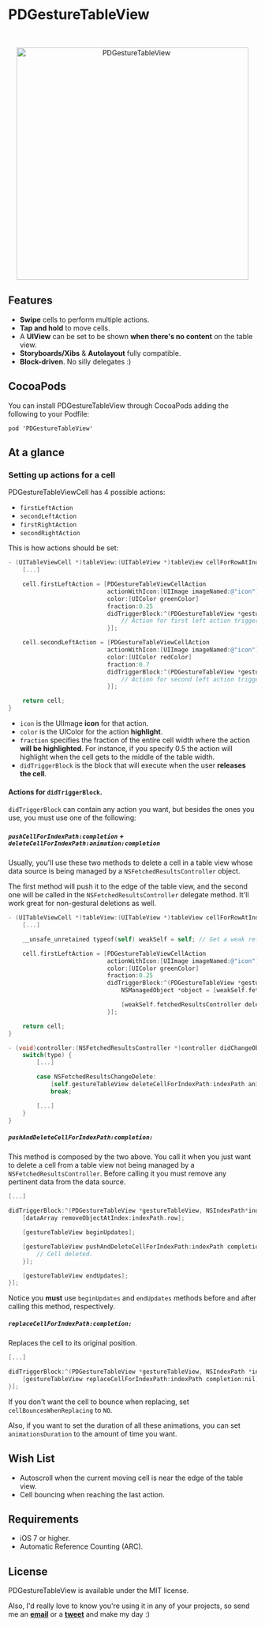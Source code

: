 PDGestureTableView
===================

<br />

<p align="center">
	<img src="https://raw.github.com/Dromaguirre/PDGestureTableView/images/1.png" alt="PDGestureTableView" title="PDGestureTableView" width="470px" />
</p>

## Features

- __Swipe__ cells to perform multiple actions.
- __Tap and hold__ to move cells.
- A __UIView__ can be set to be shown __when there's no content__ on the table view.
- __Storyboards/Xibs__ & __Autolayout__ fully compatible.
- __Block-driven__. No silly delegates :)

## CocoaPods

You can install PDGestureTableView through CocoaPods adding the following to your Podfile:

	pod 'PDGestureTableView'

## At a glance

### Setting up actions for a cell

PDGestureTableViewCell has 4 possible actions:

- `firstLeftAction`
- `secondLeftAction`
- `firstRightAction`
- `secondRightAction`

This is how actions should be set:

```objective-c
- (UITableViewCell *)tableView:(UITableView *)tableView cellForRowAtIndexPath:(NSIndexPath *)indexPath {
    [...]

    cell.firstLeftAction = [PDGestureTableViewCellAction
                            actionWithIcon:[UIImage imageNamed:@"icon"]
                            color:[UIColor greenColor]
                            fraction:0.25
                            didTriggerBlock:^(PDGestureTableView *gestureTableView, NSIndexPath*indexPath) {
                                // Action for first left action triggering.
                            }];

    cell.secondLeftAction = [PDGestureTableViewCellAction
                            actionWithIcon:[UIImage imageNamed:@"icon"]
                            color:[UIColor redColor]
                            fraction:0.7
                            didTriggerBlock:^(PDGestureTableView *gestureTableView, NSIndexPath*indexPath) {
                                // Action for second left action triggering.
                            }];

    return cell;
}
```

- `icon` is the UIImage __icon__ for that action.
- `color` is the UIColor for the action __highlight__.
- `fraction` specifies the fraction of the entire cell width where the action __will be highlighted__. For instance, if you specify 0.5 the action will highlight when the cell gets to the middle of the table width.
- `didTriggerBlock` is the block that will execute when the user __releases the cell__.

#### Actions for `didTriggerBlock`.

`didTriggerBlock` can contain any action you want, but besides the ones you use, you must use one of the following:

##### `pushCellForIndexPath:completion` + `deleteCellForIndexPath:animation:completion`

Usually, you'll use these two methods to delete a cell in a table view whose data source is being managed by a `NSFetchedResultsController` object.

The first method will push it to the edge of the table view, and the second one will be called in the `NSFetchedResultsController` delegate method. It'll work great for non-gestural deletions as well.

```objective-c
- (UITableViewCell *)tableView:(UITableView *)tableView cellForRowAtIndexPath:(NSIndexPath *)indexPath {
	[...]

	__unsafe_unretained typeof(self) weakSelf = self; // Get a weak reference of self so you can access it from didTriggerBlock without creating retain cycles.

	cell.firstLeftAction = [PDGestureTableViewCellAction
							actionWithIcon:[UIImage imageNamed:@"icon"]
							color:[UIColor greenColor]
							fraction:0.25
							didTriggerBlock:^(PDGestureTableView *gestureTableView, NSIndexPath*indexPath) {
								NSManagedObject *object = [weakSelf.fetchedResultsController objectAtIndexPath:indexPath];

								[weakSelf.fetchedResultsController deleteObject:object];
							}];

	return cell;
}

- (void)controller:(NSFetchedResultsController *)controller didChangeObject:(id)anObject atIndexPath:(NSIndexPath *)indexPath forChangeType:(NSFetchedResultsChangeType)type newIndexPath:(NSIndexPath *)newIndexPath {
	switch(type) {
		[...]

        case NSFetchedResultsChangeDelete:
            [self.gestureTableView deleteCellForIndexPath:indexPath animation:UITableViewRowAnimationRight completion:nil];
            break;

		[...]
    }
}
```

##### `pushAndDeleteCellForIndexPath:completion:`

This method is composed by the two above. You call it when you just want to delete a cell from a table view not being managed by a `NSFetchedResultsController`. Before calling it you must remove any pertinent data from the data source.

```objective-c
[...]

didTriggerBlock:^(PDGestureTableView *gestureTableView, NSIndexPath*indexPath) {
	[dataArray removeObjectAtIndex:indexPath.row];

	[gestureTableView beginUpdates];

    [gestureTableView pushAndDeleteCellForIndexPath:indexPath completion:^{
        // Cell deleted.
    }];

	[gestureTableView endUpdates];
}];
```

Notice you __must__ use `beginUpdates` and `endUpdates` methods before and after calling this method, respectively.

##### `replaceCellForIndexPath:completion:`

Replaces the cell to its original position.

```objective-c
[...]

didTriggerBlock:^(PDGestureTableView *gestureTableView, NSIndexPath *indexPath) {
    [gestureTableView replaceCellForIndexPath:indexPath completion:nil];
}];
```

If you don't want the cell to bounce when replacing, set `cellBouncesWhenReplacing` to `NO`.

Also, if you want to set the duration of all these animations, you can set `animationsDuration` to the amount of time you want.

## Wish List

- Autoscroll when the current moving cell is near the edge of the table view.
- Cell bouncing when reaching the last action.

## Requirements

- iOS 7 or higher.
- Automatic Reference Counting (ARC).

## License

PDGestureTableView is available under the MIT license.

Also, I'd really love to know you're using it in any of your projects, so send me an [__email__](mailto:dromaguirre@gmail.com) or a [__tweet__](http://twitter.com/Dromaguirre) and make my day :)
